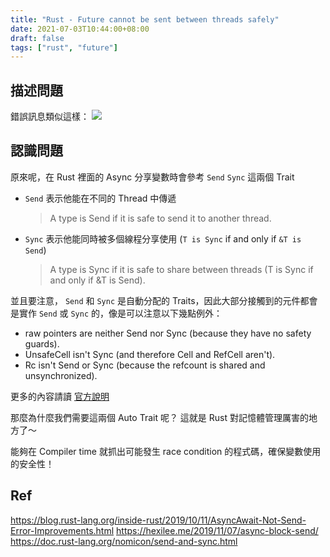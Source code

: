 ```yaml
---
title: "Rust - Future cannot be sent between threads safely"
date: 2021-07-03T10:44:00+08:00
draft: false
tags: ["rust", "future"]
---
```


## 描述問題
錯誤訊息類似這樣：
![](https://i.imgur.com/bfNCQ1r.png)

## 認識問題
原來呢，在 Rust 裡面的 Async 分享變數時會參考 `Send` `Sync` 這兩個 Trait
- `Send` 表示他能在不同的 Thread 中傳遞
    > A type is Send if it is safe to send it to another thread.
- `Sync` 表示他能同時被多個線程分享使用 (`T is Sync` if and only if `&T is Send`)
    > A type is Sync if it is safe to share between threads (T is Sync if and only if &T is Send).


並且要注意， `Send` 和 `Sync` 是自動分配的 Traits，因此大部分接觸到的元件都會是實作 `Send` 或 `Sync` 的，像是可以注意以下幾點例外：
- raw pointers are neither Send nor Sync (because they have no safety guards).
- UnsafeCell isn't Sync (and therefore Cell and RefCell aren't).
- Rc isn't Send or Sync (because the refcount is shared and unsynchronized).


更多的內容請讀 [官方說明](https://blog.rust-lang.org/inside-rust/2019/10/11/AsyncAwait-Not-Send-Error-Improvements.html)

那麼為什麼我們需要這兩個 Auto Trait 呢？
這就是 Rust 對記憶體管理厲害的地方了～

能夠在 Compiler time 就抓出可能發生 race condition 的程式碼，確保變數使用的安全性！

## Ref
https://blog.rust-lang.org/inside-rust/2019/10/11/AsyncAwait-Not-Send-Error-Improvements.html
https://hexilee.me/2019/11/07/async-block-send/
https://doc.rust-lang.org/nomicon/send-and-sync.html
